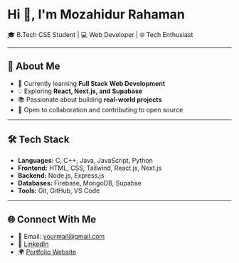 # Hi 👋, I'm Mozahidur Rahaman  
🎓 B.Tech CSE Student | 💻 Web Developer | 🌐 Tech Enthusiast  

---

## 🚀 About Me
- 🌱 Currently learning **Full Stack Web Development**  
- 💡 Exploring **React, Next.js, and Supabase**  
- 📚 Passionate about building **real-world projects**  
- 🤝 Open to collaboration and contributing to open source  

---

## 🛠️ Tech Stack
- **Languages:** C, C++, Java, JavaScript, Python  
- **Frontend:** HTML, CSS, Tailwind, React.js, Next.js  
- **Backend:** Node.js, Express.js  
- **Databases:** Firebase, MongoDB, Supabse  
- **Tools:** Git, GitHub, VS Code  


---

## 🌐 Connect With Me
- 📧 Email: yourmail@gmail.com  
- 💼 [LinkedIn](https://www.linkedin.com/in/mozahidur07/)  
- 🌍 [Portfolio Website](https://mozahidur.vercel.app/)  
